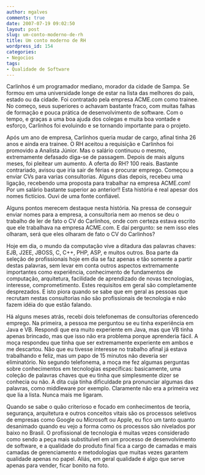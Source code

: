 ```yaml
---
author: mgalves
comments: true
date: 2007-07-19 09:02:50
layout: post
slug: um-conto-moderno-de-rh
title: Um conto moderno de RH
wordpress_id: 154
categories:
- Negocios
tags:
- Qualidade de Software
---
```


Carlinhos é um programador mediano, morador da cidade de Sampa. Se formou em uma universidade longe de estar na lista das melhores do país, estado ou da cidade. Foi contratado pela empresa ACME.com como trainee. No começo, seus superiores o achavam bastante fraco, com muitas falhas de formação e pouca prática de desenvolvimento de software. Com o tempo, e graças a uma boa ajuda dos colegas e muita boa vontade e esforço, Carlinhos foi evoluindo e  se tornando  importante para o projeto.

Após um ano de empresa, Carlinhos queria mudar de cargo, afinal tinha 26 anos e ainda era trainee. O RH aceitou a requisição e Carlinhos  foi promovido a Analista Júnior. Mas o salário continuou o mesmo, extremamente defasado diga-se de passagem. Depois de mais alguns meses, foi pleitear um aumento. A oferta do RH? 100 reais. Bastante contrariado, avisou que iria sair de férias e procurar emprego. Começou a enviar CVs para varias consultorias. Alguns dias depois, recebeu uma ligação, recebendo uma proposta para trabalhar na empresa ACME.com! Por um salário bastante superior ao anterior!! Esta história é real apesar dos nomes fictícios. Ouvi de uma fonte confiável.

Alguns pontos merecem destaque nesta história. Na pressa de conseguir enviar nomes para a empresa, a consultoria nem ao menos se deu o trabalho de ler de fato o CV do Carlinhos, onde com certeza estava escrito que ele trabalhava na empresa ACME.com. E daí pergunto: se nem isso eles olharam, será que eles olharam de fato o CV do Carlinhos?

Hoje em dia, o mundo da computação vive a ditadura das palavras chaves: EJB, J2EE, JBOSS, C, C++, PHP, ASP, e muitos outros. Boa parte da seleção de profissionais hoje em dia se faz apenas e tão somente a partir destas palavras, sem levar em conta outros aspectos extremamente importantes como experiência, conhecimento de fundamentos de computação, arquitetura, facilidade de aprendizado de novas tecnologias, interesse, comprometimento. Estes requisitos  em geral são completamente desprezados. E isto piora quando se sabe que em geral as pessoas que recrutam nestas consultorias não são profissionais de tecnologia e não fazem idéia do que estão falando.

Há alguns meses atrás, recebi dois telefonemas de consultorias oferencedo emprego. Na primeira, a pessoa me perguntou se eu tinha experiência em Java e VB. Respondi que era muito experiente em Java, mas que VB tinha apenas brincado, mas que isso não era problema porque aprenderia fácil. A moça respondeu que tinha que ser extremamente experiente em ambos e me descartou. Não que eu tivesse interesse no trabalho afinal já estava trabalhando e feliz, mas um papo de 15 minutos não deveria ser eliminatório. No segundo telefonema, a moça me fez algumas perguntas sobre conhecimentos em tecnologias específicas: basicamente, uma coleção de palavras chaves que eu tinha que simplesmente dizer se conhecia ou não. A dita cuja tinha dificuldade pra pronunciar algumas das palavras, como middleware por exemplo. Claramente não era a primeira vez que lia a lista. Nunca mais me ligaram.

Quando se sabe o quão criterioso e focado em conhecimentos de teoria, segurança, arquitetura e outros conceitos vitais são os processos seletivos de empresas como Google ou Microsoft ou Apple, eu fico um tanto quanto desanimado quando eu vejo a forma como os processos são nivelados por baixo no Brasil. O profissional de tecnologia é muitas vezes considerado como sendo a peça mais substituível em um processo de desenvolvimento de software, e a qualidade do produto final fica a cargo de camadas e mais camadas de gerenciamento e metodologias que muitas vezes garantem qualidade apenas no papel. Aliás, em geral qualidade é algo que serve apenas para vender, ficar bonito na foto.
